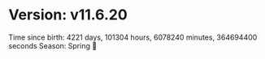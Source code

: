 # Version: v11.6.20
Time since birth: 4221 days, 101304 hours, 6078240 minutes, 364694400 seconds
Season: Spring 🌸
